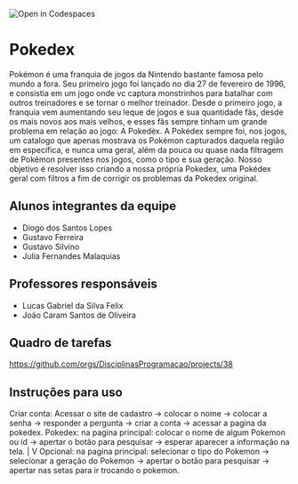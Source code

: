 ![Open in Codespaces](https://classroom.github.com/assets/open-in-codespaces-abfff4d4e15f9e1bd8274d9a39a0befe03a0632bb0f153d0ec72ff541cedbe34.svg)
# Pokedex
Pokémon é uma franquia de jogos da Nintendo bastante famosa pelo mundo a fora.
Seu primeiro jogo foi lançado no dia 27 de fevereiro de 1996, e consistia em um jogo onde vc captura monstrinhos para batalhar
com outros treinadores e se tornar o melhor treinador.
Desde o primeiro jogo, a franquia vem aumentando seu leque de jogos e sua quantidade fãs, desde os mais novos aos mais velhos, e esses fãs
sempre tinham um grande problema em relação ao jogo: A Pokedéx.
A Pokédex sempre foi, nos jogos, um catalogo que apenas mostrava os Pokémon capturados daquela região em especifica, e nunca uma geral, além da pouca ou quase nada
filtragem de Pokémon presentes nos jogos, como o tipo e sua geração.
Nosso objetivo é resolver isso criando a nossa própria Pokedex, uma Pokédex geral com filtros a fim de corrigir os problemas da Pokedex original.


## Alunos integrantes da equipe

* Diogo dos Santos Lopes
* Gustavo Ferreira
* Gustavo Silvino
* Julia Fernandes Malaquias

## Professores responsáveis

* Lucas Gabriel da Silva Felix
* João Caram Santos de Oliveira

## Quadro de tarefas
https://github.com/orgs/DisciplinasProgramacao/projects/38

## Instruções para uso
Criar conta: Acessar o site de cadastro -> colocar o nome -> colocar a senha -> responder a pergunta -> criar a conta -> acessar a pagina da pokedex.
Pokedex: na pagina principal: colocar o nome de algum Pokemon ou id -> apertar o botão para pesquisar -> esperar aparecer a informação na tela.
    |
    V
   Opcional: na pagina principal: selecionar o tipo do Pokemon -> selecionar a geração do Pokemon -> apertar o botão para pesquisar -> apertar nas setas para ir trocando    o pokemon.
